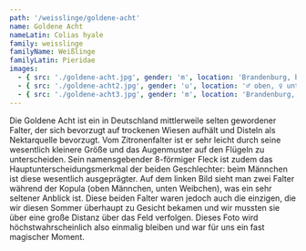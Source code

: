 ```yaml
---
path: '/weisslinge/goldene-acht'
name: Goldene Acht
nameLatin: Colias hyale
family: weisslinge
familyName: Weißlinge
familyLatin: Pieridae
images:
  - { src: './goldene-acht.jpg', gender: 'm', location: 'Brandenburg, bei Grünhof', author: Georg, date: '2016-07-30' }
  - { src: './goldene-acht2.jpg', gender: 'u', location: '♂ oben, ♀ unten - Brandenburg, bei Grünhof', author: Georg, date: '2016-05-05' }
  - { src: './goldene-acht3.jpg', gender: 'm', location: 'Brandenburg, bei Grünhof', author: Georg, date: '2016-05-05' }
---
```


Die Goldene Acht ist ein in Deutschland mittlerweile selten gewordener Falter, der sich bevorzugt auf trockenen Wiesen aufhält und Disteln als Nektarquelle bevorzugt. Vom Zitronenfalter ist er sehr leicht durch seine wesentlich kleinere Größe und das Augenmuster auf den Flügeln zu unterscheiden. Sein namensgebender 8-förmiger Fleck ist zudem das Hauptunterscheidungsmerkmal der beiden Geschlechter: beim Männchen ist diese wesentlich ausgeprägter. Auf dem linken Bild sieht man zwei Falter während der Kopula (oben Männchen, unten Weibchen), was ein sehr seltener Anblick ist. Diese beiden Falter waren jedoch auch die einzigen, die wir diesen Sommer überhaupt zu Gesicht bekamen und wir mussten sie über eine große Distanz über das Feld verfolgen. Dieses Foto wird höchstwahrscheinlich also einmalig bleiben und war für uns ein fast magischer Moment.
